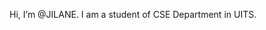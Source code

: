 Hi, I’m @JILANE. I am a student of CSE Department in UITS.


<!---
JILANE009/JILANE009 is a ✨ special ✨ repository because its `README.md` (this file) appears on your GitHub profile.
You can click the Preview link to take a look at your changes.
--->
